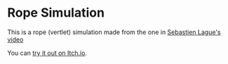 # Rope Simulation

This is a rope (vertlet) simulation made from the one in [Sebastien Lague's video](https://www.youtube.com/watch?v=PGk0rnyTa1U)

You can [try it out on Itch.io](https://itsdeego.itch.io/rope-simulation).
